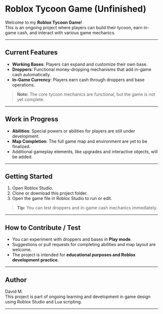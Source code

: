 # Roblox Tycoon Game (Unfinished)

Welcome to my **Roblox Tycoon Game**!  
This is an ongoing project where players can build their tycoon, earn in-game cash, and interact with various game mechanics.  

---

## Current Features

- **Working Bases**: Players can expand and customize their own base.  
- **Droppers**: Functional money-dropping mechanisms that add in-game cash automatically.  
- **In-Game Currency**: Players earn cash through droppers and base operations.  

> **Note:** The core tycoon mechanics are functional, but the game is not yet complete.

---

## Work in Progress

- **Abilities**: Special powers or abilities for players are still under development.  
- **Map Completion**: The full game map and environment are yet to be finalized.  
- Additional gameplay elements, like upgrades and interactive objects, will be added.

---

## Getting Started

1. Open Roblox Studio.  
2. Clone or download this project folder.  
3. Open the game file in Roblox Studio to run or edit.  

> **Tip:** You can test droppers and in-game cash mechanics immediately.

---

## How to Contribute / Test

- You can experiment with droppers and bases in **Play mode**.  
- Suggestions or pull requests for completing abilities and map layout are welcome.  
- The project is intended for **educational purposes and Roblox development practice**.

---

## Author

David M.  
This project is part of ongoing learning and development in game design using Roblox Studio and Lua scripting.  

---
